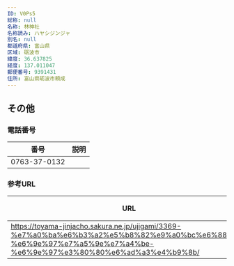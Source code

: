 ```yaml
---
ID: V0Ps5
総称: null
名称: 林神社
名称読み: ハヤシジンジャ
別名: null
都道府県: 富山県
区域: 砺波市
緯度: 36.637825
経度: 137.011047
郵便番号: 9391431
住所: 富山県砺波市頼成
---
```


## その他

### 電話番号

| 番号         | 説明 |
| ------------ | ---- |
| 0763-37-0132 |      |

### 参考URL

| URL                                                                                                                                                               | 説明   |
| ----------------------------------------------------------------------------------------------------------------------------------------------------------------- | ------ |
| https://toyama-jinjacho.sakura.ne.jp/ujigami/3369-%e7%a0%ba%e6%b3%a2%e5%b8%82%e9%a0%bc%e6%88%90-%e6%9e%97%e7%a5%9e%e7%a4%be-%e6%9e%97%e3%80%80%e6%ad%a3%e4%b9%8b/ | 神社庁 |
